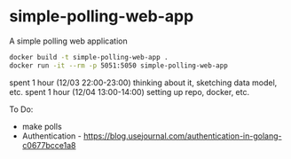 # simple-polling-web-app

A simple polling web application

```bash
docker build -t simple-polling-web-app .
docker run -it --rm -p 5051:5050 simple-polling-web-app
```

spent 1 hour (12/03 22:00-23:00) thinking about it, sketching data model, etc.
spent 1 hour (12/04 13:00-14:00) setting up repo, docker, etc.

To Do:
- make polls
- Authentication - https://blog.usejournal.com/authentication-in-golang-c0677bcce1a8
